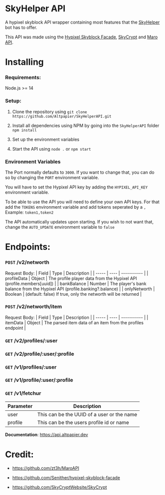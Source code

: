 # SkyHelper API

A hypixel skyblock API wrapper containing most features that the [SkyHelper](https://top.gg/bot/710143953533403226) bot has to offer.

This API was made using the [Hypixel Skyblock Facade](https://github.com/Senither/hypixel-skyblock-facade), [SkyCrypt](https://github.com/SkyCryptWebsite/SkyCrypt) and [Maro API](https://github.com/zt3h/MaroAPI).

# Installing

### Requirements:

Node.js >= 14

### Setup:

1. Clone the repository using
   `git clone https://github.com/Altpapier/SkyHelperAPI.git`

2. Install all dependencies using NPM by going into the `SkyHelperAPI` folder
   `npm install`

3. Set up the environment variables

4. Start the API using `node .` or `npm start`

### Environment Variables

The Port normally defaults to `3000`. If you want to change that, you can do so by changing the `PORT` environment variable.

You will have to set the Hypixel API key by adding the `HYPIXEL_API_KEY` environment variable.

To be able to use the API you will need to define your own API keys. For that add the `TOKENS` environment variable and add tokens seperated by a `,`
Example: `token1,token2`

The API automatically updates upon starting. If you wish to not want that, change the `AUTO_UPDATE` environment variable to `false`

# Endpoints:

### `POST` /v2/networth

Request Body:
| Field | Type | Description |
| ----- | ---- | ----------- |
| profileData | Object | The profile player data from the Hypixel API (profile.members[uuid]) |
| bankBalance | Number | The player's bank balance from the Hypixel API (profile.banking?.balance) |
| onlyNetworth | Boolean | (default: false) If true, only the networth will be returned |

### `POST` /v2/networth/item

Request Body:
| Field | Type | Description |
| ----- | ---- | ----------- |
| itemData | Object | The parsed item data of an item from the profiles endpoint |

### `GET` /v2/profiles/:user

### `GET` /v2/profile/:user/:profile

### `GET` /v1/profiles/:user

### `GET` /v1/profile/:user/:profile

### `GET` /v1/fetchur

| Parameter | Description                                |
| --------- | ------------------------------------------ |
| user      | This can be the UUID of a user or the name |
| profile   | This can be the users profile id or name   |

**Documentation**: https://api.altpapier.dev

# Credit:

-   https://github.com/zt3h/MaroAPI

-   https://github.com/Senither/hypixel-skyblock-facade

-   https://github.com/SkyCryptWebsite/SkyCrypt
